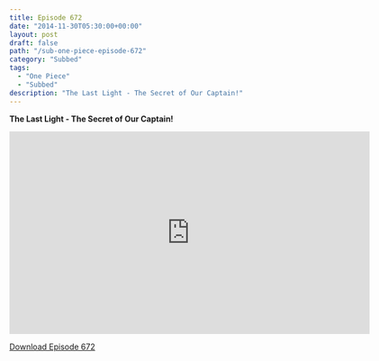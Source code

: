```yaml
---
title: Episode 672
date: "2014-11-30T05:30:00+00:00"
layout: post
draft: false
path: "/sub-one-piece-episode-672"
category: "Subbed"
tags:
  - "One Piece"
  - "Subbed"
description: "The Last Light - The Secret of Our Captain!"
---
```


**The Last Light - The Secret of Our Captain!**

<iframe width="640" height="360" src="https://www.rapidvideo.com/e/G6FRPGADCB" frameborder="0" marginwidth=0 marginheight=0 scrolling=no allowfullscreen></iframe>

<a href="http://ouo.io/qs/eCodkFEQ?s=https://rapidvid.to/d/https://www.rapidvideo.com/e/G6FRPGADCB">Download Episode 672</a>
